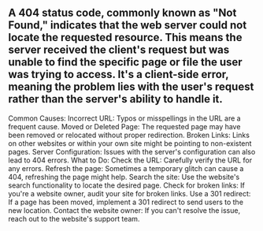 ## A 404 status code, commonly known as "Not Found," indicates that the web server could not locate the requested resource. This means the server received the client's request but was unable to find the specific page or file the user was trying to access. It's a client-side error, meaning the problem lies with the user's request rather than the server's ability to handle it. 
Common Causes:
Incorrect URL: Typos or misspellings in the URL are a frequent cause. 
Moved or Deleted Page: The requested page may have been removed or relocated without proper redirection. 
Broken Links: Links on other websites or within your own site might be pointing to non-existent pages. 
Server Configuration: Issues with the server's configuration can also lead to 404 errors. 
What to Do:
Check the URL: Carefully verify the URL for any errors. 
Refresh the page: Sometimes a temporary glitch can cause a 404, refreshing the page might help. 
Search the site: Use the website's search functionality to locate the desired page. 
Check for broken links: If you're a website owner, audit your site for broken links. 
Use a 301 redirect: If a page has been moved, implement a 301 redirect to send users to the new location. 
Contact the website owner: If you can't resolve the issue, reach out to the website's support team. 